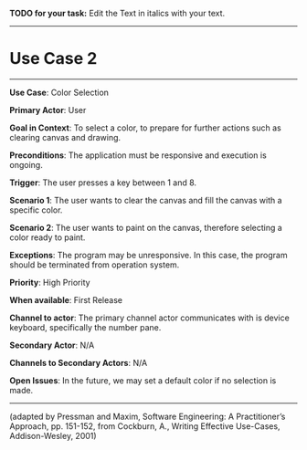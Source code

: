 **TODO for your task:** Edit the Text in italics with your text.

<hr>

# Use Case 2

<hr>

**Use Case**: Color Selection

**Primary Actor**: User

**Goal in Context**: To select a color, to prepare for further actions such as clearing canvas and drawing.

**Preconditions**: The application must be responsive and execution is ongoing. 

**Trigger**: The user presses a key between 1 and 8.
  
**Scenario 1**: The user wants to clear the canvas and fill the canvas with a specific color.

**Scenario 2**: The user wants to paint on the canvas, therefore selecting a color ready to paint.
 
**Exceptions**: The program may be unresponsive. In this case, the program should be terminated from operation system.

**Priority**: High Priority

**When available**: First Release

**Channel to actor**: The primary channel actor communicates with is device keyboard, specifically the number pane.

**Secondary Actor**: N/A

**Channels to Secondary Actors**: N/A

**Open Issues**: In the future, we may set a default color if no selection is made.
<hr>



(adapted by Pressman and Maxim, Software Engineering: A Practitioner’s Approach, pp. 151-152, from Cockburn,
A., Writing Effective Use-Cases, Addison-Wesley, 2001)
